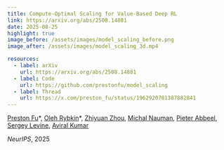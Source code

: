```yaml
---
title: Compute-Optimal Scaling for Value-Based Deep RL
link: https://arxiv.org/abs/2508.14881
date: 2025-08-25
highlight: true
image_before: /assets/images/model_scaling_before.png
image_after: /assets/images/model_scaling_3d.mp4

resources:
  - label: arXiv
    url: https://arxiv.org/abs/2508.14881
  - label: Code
    url: https://github.com/prestonfu/model_scaling
  - label: Thread
    url: https://x.com/preston_fu/status/1962920781387882841
---
```


[Preston Fu](https://www.prestonfu.com/)\*,
[Oleh Rybkin](https://olehrybkin.com/)\*,
[Zhiyuan Zhou](https://zhouzypaul.github.io/),
[Michal Nauman](https://scholar.google.com/citations?user=GnEVRtQAAAAJ&hl=en),
[Pieter Abbeel](https://people.eecs.berkeley.edu/~pabbeel/),
[Sergey Levine](https://people.eecs.berkeley.edu/~svlevine/),
[Aviral Kumar](https://aviralkumar2907.github.io/)

_NeurIPS_, 2025
